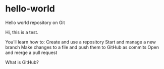 # hello-world
Hello world repository on Git

Hi, this is a test.


You’ll learn how to:
Create and use a repository
Start and manage a new branch
Make changes to a file and push them to GitHub as commits
Open and merge a pull request

What is GitHub?
